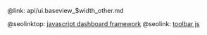 @link: api/ui.baseview_$width_other.md

@seolinktop: [javascript dashboard framework](https://webix.com)
@seolink: [toolbar js](https://webix.com/widget/toolbar/)